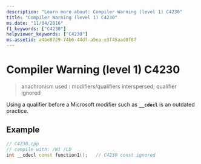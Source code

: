 ```yaml
---
description: "Learn more about: Compiler Warning (level 1) C4230"
title: "Compiler Warning (level 1) C4230"
ms.date: "11/04/2016"
f1_keywords: ["C4230"]
helpviewer_keywords: ["C4230"]
ms.assetid: a4be8729-74b6-44df-a5ea-e3f45aad0f8f
---
```

# Compiler Warning (level 1) C4230

> anachronism used : modifiers/qualifiers interspersed; qualifier ignored

Using a qualifier before a Microsoft modifier such as **`__cdecl`** is an outdated practice.

## Example

```cpp
// C4230.cpp
// compile with: /W1 /LD
int __cdecl const function1();   // C4230 const ignored
```
